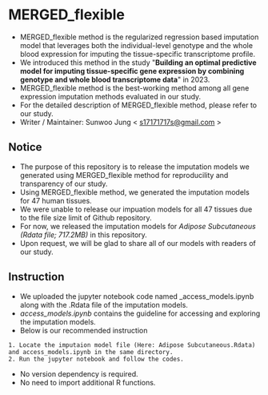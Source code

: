 # MERGED_flexible
- MERGED_flexible method is the regularized regression based imputation model that leverages both the individual-level genotype and the whole blood expression for imputing the tissue-specific transcriptome profile.
- We introduced this method in the study "__Building an optimal predictive model for imputing tissue-specific gene expression by combining genotype and whole blood transcriptome data__" in 2023.
- MERGED_flexible method is the best-working method among all gene expression imputation methods evaluated in our study.
- For the detailed description of MERGED_flexible method, please refer to our study.
- Writer / Maintainer: Sunwoo Jung < s17171717s@gmail.com >


## Notice
- The purpose of this repository is to release the imputation models we generated using MERGED_flexible method for reproducility and transparency of our study.
- Using MERGED_flexible method, we generated the imputation models for 47 human tissues.
- We were unable to release our impuation models for all 47 tissues due to the file size limit of Github repository.
- For now, we released the imputation models for _Adipose Subcutaneous (Rdata file; 717.2MB)_ in this repository.
- Upon request, we will be glad to share all of our models with readers of our study.


## Instruction
- We uploaded the jupyter notebook code named _access_models.ipynb along with the .Rdata file of the imputation models.
- _access_models.ipynb_ contains the guideline for accessing and exploring the imputation models.
- Below is our recommended instruction 
```
1. Locate the imputaion model file (Here: Adipose Subcutaneous.Rdata) and access_models.ipynb in the same directory.
2. Run the jupyter notebook and follow the codes.
```
- No version dependency is required.
- No need to import additional R functions.
